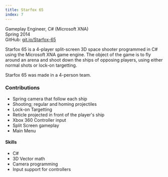 ```yaml
---
title: Starfox 65
index: 7
---
```


Gameplay Engineer, C# (Microsoft XNA)
<br/>
Spring 2014
<br/>
GitHub: [git.io/Starfox-65](https://git.io/Starfox-65)

Starfox 65 is a 4-player split-screen 3D space shooter programmed in C# using the Microsoft XNA game engine. The object of the game is to fly around an arena and shoot down the ships of opposing players, using either normal shots or lock-on targetting.

Starfox 65 was made in a 4-person team.

### Contributions

- Spring camera that follow each ship
- Shooting; regular and homing projectiles
- Lock-on Targetting
- Reticle projected in front of the player's ship
- Xbox 360 Controller input
- Split Screen gameplay
- Main Menu

#### Skills

- C#
- 3D Vector math
- Camera programming
- Input support for controllers
